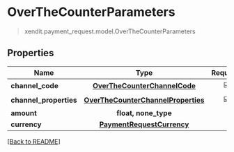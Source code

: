 # OverTheCounterParameters
> xendit.payment_request.model.OverTheCounterParameters


## Properties
| Name | Type | Required | Description | Examples |
|------------|:-------------:|:-------------:|-------------|:-------------:|
| **channel_code** | [**OverTheCounterChannelCode**](OverTheCounterChannelCode.md) | ☑️ |  |  | |
| **channel_properties** | [**OverTheCounterChannelProperties**](OverTheCounterChannelProperties.md) | ☑️ |  |  | |
| **amount** | **float, none_type** | |   |  |
| **currency** | [**PaymentRequestCurrency**](PaymentRequestCurrency.md) | |   |  |


[[Back to README]](../../README.md)


